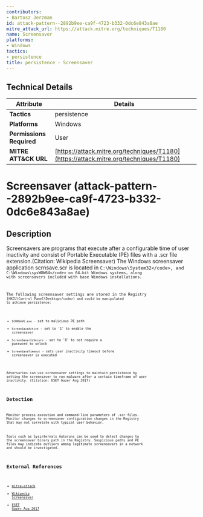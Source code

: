 ```yaml
---
contributors:
- Bartosz Jerzman
id: attack-pattern--2892b9ee-ca9f-4723-b332-0dc6e843a8ae
mitre_attack_url: https://attack.mitre.org/techniques/T1180
name: Screensaver
platforms:
- Windows
tactics:
- persistence
title: persistence - Screensaver
---
```


## Technical Details

| Attribute | Details |
|-----------|----------|
| **Tactics** | persistence |
| **Platforms** | Windows |
| **Permissions Required** | User |
| **MITRE ATT&CK URL** | [https://attack.mitre.org/techniques/T1180](https://attack.mitre.org/techniques/T1180) |

# Screensaver (attack-pattern--2892b9ee-ca9f-4723-b332-0dc6e843a8ae)

## Description
Screensavers are programs that execute after a configurable time of user inactivity and consist of Portable Executable (PE) files with a .scr file extension.(Citation: Wikipedia Screensaver) The Windows screensaver application scrnsave.scr is located in <code>C:\Windows\System32\</code>, and <code>C:\Windows\sysWOW64\</code> on 64-bit Windows systems, along with screensavers included with base Windows installations. 

The following screensaver settings are stored in the Registry (<code>HKCU\Control Panel\Desktop\</code>) and could be manipulated to achieve persistence:

* <code>SCRNSAVE.exe</code> - set to malicious PE path
* <code>ScreenSaveActive</code> - set to '1' to enable the screensaver
* <code>ScreenSaverIsSecure</code> - set to '0' to not require a password to unlock
* <code>ScreenSaveTimeout</code> - sets user inactivity timeout before screensaver is executed

Adversaries can use screensaver settings to maintain persistence by setting the screensaver to run malware after a certain timeframe of user inactivity. (Citation: ESET Gazer Aug 2017)

## Detection
Monitor process execution and command-line parameters of .scr files. Monitor changes to screensaver configuration changes in the Registry that may not correlate with typical user behavior.

Tools such as Sysinternals Autoruns can be used to detect changes to the screensaver binary path in the Registry. Suspicious paths and PE files may indicate outliers among legitimate screensavers in a network and should be investigated.

## External References
- [mitre-attack](https://attack.mitre.org/techniques/T1180)
- [Wikipedia Screensaver](https://en.wikipedia.org/wiki/Screensaver)
- [ESET Gazer Aug 2017](https://www.welivesecurity.com/wp-content/uploads/2017/08/eset-gazer.pdf)
